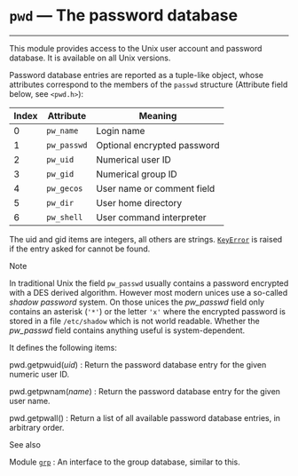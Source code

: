`pwd` — The password database
=============================

---

This module provides access to the Unix user account and password database. It
is available on all Unix versions.

Password database entries are reported as a tuple-like object, whose attributes
correspond to the members of the `passwd` structure (Attribute field below,
see `<pwd.h>`):

| Index | Attribute | Meaning |
| --- | --- | --- |
| 0 | `pw_name` | Login name |
| 1 | `pw_passwd` | Optional encrypted password |
| 2 | `pw_uid` | Numerical user ID |
| 3 | `pw_gid` | Numerical group ID |
| 4 | `pw_gecos` | User name or comment field |
| 5 | `pw_dir` | User home directory |
| 6 | `pw_shell` | User command interpreter |

The uid and gid items are integers, all others are strings. [`KeyError`](exceptions.html#KeyError "KeyError") is
raised if the entry asked for cannot be found.

Note

In traditional Unix the field `pw_passwd` usually contains a password
encrypted with a DES derived algorithm. However most
modern unices use a so-called *shadow password* system. On those unices the
*pw\_passwd* field only contains an asterisk (`'*'`) or the letter `'x'`
where the encrypted password is stored in a file `/etc/shadow` which is
not world readable. Whether the *pw\_passwd* field contains anything useful is
system-dependent.

It defines the following items:

pwd.getpwuid(*uid*)
:   Return the password database entry for the given numeric user ID.

pwd.getpwnam(*name*)
:   Return the password database entry for the given user name.

pwd.getpwall()
:   Return a list of all available password database entries, in arbitrary order.

See also

Module [`grp`](grp.html#module-grp "grp: The group database (getgrnam() and friends). (Unix)")
:   An interface to the group database, similar to this.